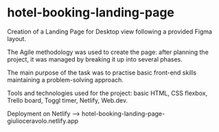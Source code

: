 # hotel-booking-landing-page

Creation of a Landing Page for Desktop view following a provided Figma layout.

The Agile methodology was used to create the page: after planning the project, it was managed by breaking it up into several phases.

The main purpose of the task was to practise basic front-end skills maintaining a problem-solving approach.

Tools and technologies used for the project: basic HTML, CSS flexbox, Trello board, Toggl timer, Netlify, Web.dev.

Deployment on Netlify --> hotel-booking-landing-page-giulioceravolo.netlify.app
